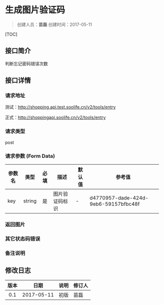 # 生成图片验证码
>创建人员：**苗磊**
>创建时间：2017-05-11

[TOC]

## 接口简介
判断忘记密码错误次数

## 接口详情

### 请求地址
测试：http://shopping.api.test.soolife.cn/v2/tools/entry

正式：http://shoppingapi.soolife.cn/v2/tools/entry

### 请求类型
post

### 请求参数 (Form Data)
| 参数名  |   类型   |  必填  | 描述      | 默认值  | 参考值                                  |
| ---- | :----: | :--: | ------- | ---- | ------------------------------------ |
| key  | string |  是   | 图片验证码标识 | -    | d4770957-dade-424d-9eb6-59157bfbc48f |

### 返回图片
### 其它状态码错误
### 备注说明


## 修改日志
|  版本  |     日期     | 说明   | 修订人  |
| :--: | :--------: | :--- | :--- |
| 0.1  | 2017-05-11 | 初版   | 苗磊   |
